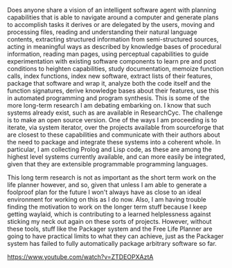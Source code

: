 Does anyone share a vision of an intelligent software agent with
planning capabilities that is able to navigate around a computer and
generate plans to accomplish tasks it derives or are delegated by the
users, moving and processing files, reading and understanding their
natural language contents, extracting structured information from
semi-structured sources, acting in meaningful ways as described by
knowledge bases of procedural information, reading man pages, using
perceptual capabilities to guide experimentation with existing
software components to learn pre and post conditions to heighten
capabilities, study documentation, memoize function calls, index
functions, index new software, extract lists of their features,
package that software and wrap it, analyze both the code itself and
the function signatures, derive knowledge bases about their features,
use this in automated programming and program synthesis. This is some
of the more long-term research I am debating embarking on. I know that
such systems already exist, such as are available in ResearchCyc. The
challenge is to make an open source version. One of the ways I am
proceeding is to iterate, via system iterator, over the projects
available from sourceforge that are closest to these capabilities and
communicate with their authors about the need to package and integrate
these systems into a coherent whole. In particular, I am collecting
Prolog and Lisp code, as these are among the highest level systems
currently available, and can more easily be integrated, given that
they are extensible programmable programming languages.

This long term research is not as important as the short term work on
the life planner however, and so, given that unless I am able to
generate a foolproof plan for the future I won't always have as close
to an ideal environment for working on this as I do now. Also, I am
having trouble finding the motivation to work on the longer term stuff
because I keep getting waylaid, which is contributing to a learned
helplessness against sticking my neck out again on these sorts of
projects. However, without these tools, stuff like the Packager system
and the Free Life Planner are going to have practical limits to what
they can achieve, just as the Packager system has failed to fully
automatically package arbitrary software so far.

https://www.youtube.com/watch?v=ZTDEOPXAztA
